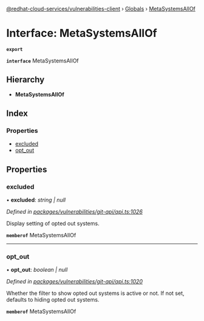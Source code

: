 [@redhat-cloud-services/vulnerabilities-client](../README.md) › [Globals](../globals.md) › [MetaSystemsAllOf](metasystemsallof.md)

# Interface: MetaSystemsAllOf

**`export`** 

**`interface`** MetaSystemsAllOf

## Hierarchy

* **MetaSystemsAllOf**

## Index

### Properties

* [excluded](metasystemsallof.md#excluded)
* [opt_out](metasystemsallof.md#opt_out)

## Properties

###  excluded

• **excluded**: *string | null*

*Defined in [packages/vulnerabilities/git-api/api.ts:1026](https://github.com/RedHatInsights/javascript-clients/blob/master/packages/vulnerabilities/git-api/api.ts#L1026)*

Display setting of opted out systems.

**`memberof`** MetaSystemsAllOf

___

###  opt_out

• **opt_out**: *boolean | null*

*Defined in [packages/vulnerabilities/git-api/api.ts:1020](https://github.com/RedHatInsights/javascript-clients/blob/master/packages/vulnerabilities/git-api/api.ts#L1020)*

Whether the filter to show opted out systems is active or not. If not set, defaults to hiding opted out systems.

**`memberof`** MetaSystemsAllOf
